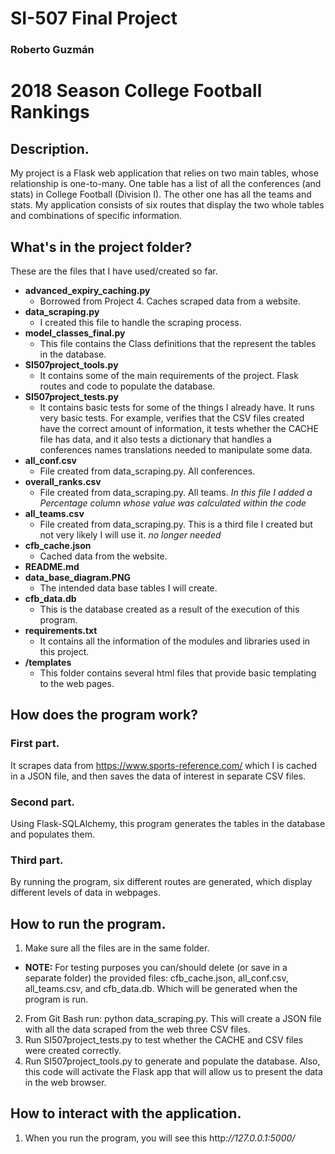 # SI-507 Final Project

### Roberto Guzmán

# 2018 Season College Football Rankings

## Description.
My project is a Flask web application that relies on two main tables, whose relationship is one-to-many.
One table has a list of all the conferences (and stats) in College Football (Division I). The other one has all the teams and stats.
My application consists of six routes that display the two whole tables and combinations of specific information.



## What's in the project folder?
These are the files that I have used/created so far.

- **advanced_expiry_caching.py**
  - Borrowed from Project 4. Caches scraped data from a website.
- **data_scraping.py**
  - I created this file to handle the scraping process.
- **model_classes_final.py**
  - This file contains the Class definitions that the represent the tables in the database.
- **SI507project_tools.py**
  - It contains some of the main requirements of the project. Flask routes and code to populate the database.
- **SI507project_tests.py**
  - It contains basic tests for some of the things I already have. It runs very basic tests. For example, verifies that the CSV files created have the correct amount of information, it tests whether the CACHE file has data, and it also tests a dictionary that handles a conferences names translations needed to manipulate some data.
- **all_conf.csv**
  - File created from data_scraping.py. All conferences.
- **overall_ranks.csv**
  - File created from data_scraping.py. All teams. *In this file I added a Percentage column whose value was calculated within the code*
- **all_teams.csv**
  - File created from data_scraping.py. This is a third file I created but not very likely I will use it. *no longer needed*
- **cfb_cache.json**
  - Cached data from the website.
- **README.md**
- **data_base_diagram.PNG**
  - The intended data base tables I will create.
- **cfb_data.db**
  - This is the database created as a result of the execution of this program.
- **requirements.txt**
  - It contains all the information of the modules and libraries used in this project.
- **/templates**
  - This folder contains several html files that provide basic templating to the web pages.



## How does the program work?
### First part.
It scrapes data from https://www.sports-reference.com/ which I is cached in a JSON file, and then saves the data of interest in separate CSV files.

### Second part.
Using Flask-SQLAlchemy, this program generates the tables in the database and populates them.

### Third part.
By running the program, six different routes are generated, which display different levels of data in webpages.



## How to run the program.
1. Make sure all the files are in the same folder.
  - **NOTE:** For testing purposes you can/should delete (or save in a separate folder) the provided files: cfb_cache.json, all_conf.csv, all_teams.csv, and cfb_data.db. Which will be generated when the program is run.
2. From Git Bash run: python data_scraping.py. This will create a JSON file with all the data scraped from the web three CSV files.
3. Run SI507project_tests.py to test whether the CACHE and CSV files were created correctly.
4. Run SI507project_tools.py to generate and populate the database. Also, this code will activate the Flask app that will allow us to present the data in the web browser.



## How to interact with the application.
1. When you run the program, you will see this http<i><i>://127.0.0.1:5000/












##
